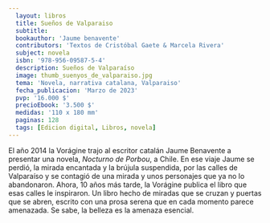 ```yaml
---
  layout: libros
  title: Sueños de Valparaiso
  subtitle: 
  bookauthor: 'Jaume benavente'
  contributors: 'Textos de Cristóbal Gaete & Marcela Rivera'
  subject: novela
  isbn: '978-956-09587-5-4'
  description: Sueños de Valparaíso 
  image: thumb_suenyos_de_valparaiso.jpg
  tema: 'Novela, narrativa catalana, Valparaiso'
  fecha_publicacion: 'Marzo de 2023'
  pvp: '16.000 $'
  precioEbook: '3.500 $'
  medidas: '110 x 180 mm'
  paginas: 128
  tags: [Edicion digital, Libros, novela]
---
```

El año 2014 la Vorágine trajo al escritor catalán Jaume Benavente a presentar una novela, *Nocturno de Porbou*, a Chile. En ese viaje Jaume se perdió, la mirada encantada y la brújula suspendida, por las calles de Valparaíso y se contagió de una mirada y unos personajes que ya no lo abandonaron. Ahora, 10 años más tarde, la Vorágine publica el libro que esas calles le inspiraron. Un libro hecho de miradas que se cruzan y puertas que se abren, escrito con una prosa serena que en cada momento parece amenazada. Se sabe, la belleza es la amenaza esencial.

> 
